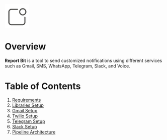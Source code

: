 <a href="../01 Report Bit/"><img width=15% src="/01 Report Bit/images/logo.gif"></a>

# Overview
**Report Bit** is a tool to send customized notifications using different services such as Gmail, SMS, WhatsApp, Telegram, Slack, and Voice.

# Table of Contents
1. [Requirements](#Section1)<br>
2. [Libraries Setup](#Section2)<br>
3. [Gmail Setup](#Section3)<br> 
4. [Twilio Setup](#Section4)<br>
5. [Telegram Setup](#Section5)<br>
6. [Slack Setup](#Section6)<br>
7. [Pipeline Architecture](#Section7)<br>

